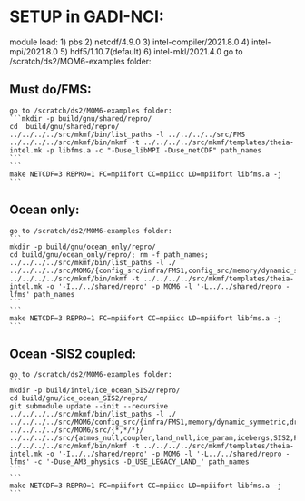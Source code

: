 # SETUP in GADI-NCI:
  module load: 1) pbs   2) netcdf/4.9.0   3) intel-compiler/2021.8.0   4) intel-mpi/2021.8.0   5) hdf5/1.10.7(default)   6) intel-mkl/2021.4.0
  go to /scratch/ds2/MOM6-examples folder:
  
  ## Must do/FMS:
    go to /scratch/ds2/MOM6-examples folder:
    ```mkdir -p build/gnu/shared/repro/
    cd  build/gnu/shared/repro/ 
    ../../../../src/mkmf/bin/list_paths -l ../../../../src/FMS
    ../../../../src/mkmf/bin/mkmf -t ../../../../src/mkmf/templates/theia-intel.mk -p libfms.a -c "-Duse_libMPI -Duse_netCDF" path_names
    ```
    ```
    make NETCDF=3 REPRO=1 FC=mpiifort CC=mpiicc LD=mpiifort libfms.a -j
    ```
    
  ## Ocean only:
    go to /scratch/ds2/MOM6-examples folder:
    ```
    mkdir -p build/gnu/ocean_only/repro/
    cd build/gnu/ocean_only/repro/; rm -f path_names;
    ../../../../src/mkmf/bin/list_paths -l ./ ../../../../src/MOM6/{config_src/infra/FMS1,config_src/memory/dynamic_symmetric,config_src/drivers/solo_driver,config_src/external,src/{*,*/*}}/
    ../../../../src/mkmf/bin/mkmf -t ../../../../src/mkmf/templates/theia-intel.mk -o '-I../../shared/repro' -p MOM6 -l '-L../../shared/repro -lfms' path_names
    ```
    ```
    make NETCDF=3 REPRO=1 FC=mpiifort CC=mpiicc LD=mpiifort libfms.a -j
    ```
    
  ## Ocean -SIS2 coupled:
    go to /scratch/ds2/MOM6-examples folder:
    ```
    mkdir -p build/intel/ice_ocean_SIS2/repro/
    cd build/gnu/ice_ocean_SIS2/repro/
    git submodule update --init --recursive
    ../../../../src/mkmf/bin/list_paths -l ./ ../../../../src/MOM6/config_src/{infra/FMS1,memory/dynamic_symmetric,drivers/FMS_cap,external} ../../../../src/MOM6/src/{*,*/*}/ ../../../../src/{atmos_null,coupler,land_null,ice_param,icebergs,SIS2,FMS/coupler,FMS/include}/
    ../../../../src/mkmf/bin/mkmf -t ../../../../src/mkmf/templates/theia-intel.mk -o '-I../../shared/repro' -p MOM6 -l '-L../../shared/repro -lfms' -c '-Duse_AM3_physics -D_USE_LEGACY_LAND_' path_names
    ```
    ```
    make NETCDF=3 REPRO=1 FC=mpiifort CC=mpiicc LD=mpiifort libfms.a -j
    ```
